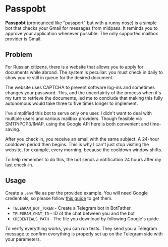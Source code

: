 # Passpobt

**Passpobt** (pronounced like "passport" but with a runny nose) is a simple bot that checks your Gmail for messages from
midpass. It reminds you to approve your application whenever possible. The only supported mailbox provider is Gmail.

## Problem

For Russian citizens, there is a website that allows you to apply for documents while abroad. The system is peculiar:
you must check in daily to show you're still in queue for the desired document.

The website uses CAPTCHA to prevent software log-ins and sometimes changes your password. This, and the uncertainty of
the process when it's my turn to retrieve the documents, led me to conclude that making this fully autonomous would take
three to five times longer to implement.

I've simplified this bot to serve only one user. I didn't want to deal with multiple users and various mailbox
providers. Though feasible via SMTP/POP3/IMAP, using the Google API here is both convenient and time-saving.

After you check in, you receive an email with the same subject. A 24-hour cooldown period then begins. This is why I
can't just stop visiting the website, for example, every morning, because the cooldown window shifts.

To help remember to do this, the bot sends a notification 24 hours after my last check-in.

## Usage

Create a `.env` file as per the provided example. You will need Google credentials, so please follow
[this guide](https://developers.google.com/gmail/api/quickstart/python#set_up_your_environment) to get them.

- `TELEGRAM_BOT_TOKEN` - Create a Telegram bot in BotFather
- `TELEGRAM_CHAT_ID` - ID of the chat between you and the bot
- `CREDENTIALS_PATH` - The file you download by following Google's guide

To verify everything works, you can run tests. They send you a Telegram message to confirm everything is properly set up
on the Telegram side with your parameters.

